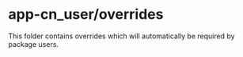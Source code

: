 # app-cn_user/overrides

This folder contains overrides which will automatically be required by package users.
